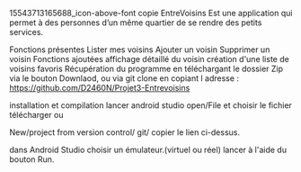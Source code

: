 15543713165688_icon-above-font copie
EntreVoisins
Est une application qui permet à des personnes d’un même quartier de se rendre des petits services.

Fonctions présentes
Lister mes voisins
Ajouter un voisin
Supprimer un voisin
Fonctions ajoutées
affichage détaillé du voisin
création d'une liste de voisins favoris
Récupération du programme
en téléchargant le dossier Zip via le bouton Downlaod, ou via git clone en copiant l adresse : https://github.com/D2460N/Projet3-Entrevoisins

installation et compilation
lancer android studio open/File et choisir le fichier télécharger
ou

New/project from version control/ git/ copier le lien ci-dessus.

dans Android Studio choisir un émulateur.(virtuel ou réel)
lancer à l'aide du bouton Run.
